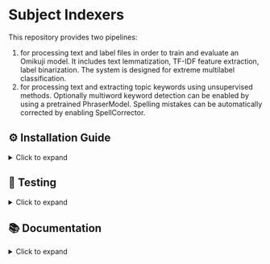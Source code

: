 # Subject Indexers

This repository provides two pipelines:

1) for processing text and label files in order to train and evaluate an Omikuji model. 
It includes text lemmatization, TF-IDF feature extraction, 
label binarization. The system is designed for extreme multilabel classification.
2) for processing text and extracting topic keywords using unsupervised methods.
Optionally multiword keyword detection can be enabled by using a pretrained PhraserModel.
Spelling mistakes can be automatically corrected by enabling SpellCorrector.


## ⚙️ Installation Guide


<details><summary>Click to expand</summary>

### Preparing the Environment

1. **Set Up Your Python Environment**  
   Ensure you have Python **3.10** or above installed.

2. **Install Required Dependencies**  
   Install the required dependencies using:
    ```bash
    pip install -r requirements.txt
    ```
   
### Installation via PyPI

1. **Install the Package**  
   You can install the package using:
    ```bash
    pip install rara-subject-indexer
    ```

</details>

## 📝 Testing

<details><summary>Click to expand</summary>

Run the test suite:
```bash
python -m pytest -v tests
```

</details>

## 📚 Documentation

<details><summary>Click to expand</summary>

### Main Classes

The `rara-subject-indexer` library organizes subject indexing into a few key classes. At its core are the abstract `BaseIndexer` and two concrete indexers: `OmikujiIndexer` for supervised keyword extraction and `RakunIndexer` for unsupervised keyword extraction. 
The `OmikujiIndexer` class uses pre-trained Omikuji models, which can be downloaded with the `Downloader` utility class.

---

#### 🔍 Downloader Class

##### Overview

The `Downloader` class downloads pretrained models and other relevant data from Google Drive. It accepts a shareable URL or file ID and automatically extracts zip archives after downloading.

##### Key Function

<details><summary>Click to expand</summary>

 `download()`

- **Purpose:** Downloads the file from Google Drive and extracts it if it is a zip archive.
- **Usage:** Call this method on an instance of the `Downloader` class to perform the download and extraction.

</details>

##### Example Usage

<details><summary>Click to expand</summary>

[Click to copy GDrive URLs of Omikuji models here.](https://drive.google.com/drive/folders/1yKgedNCe9fNAQXvjhiJEo7JI-Yk0ImSD)

```python
from rara_subject_indexer.utils.downloader import Downloader

drive_url = "https://drive.google.com/file/d/EXAMPLE_FILE_ID/view?usp=drive_link"
downloader = Downloader(drive_url, output_dir="/path/to/save/downloads")
downloader.download()
```

</details>

---

#### 🔍 BaseIndexer Class

##### Overview

`BaseIndexer` serves as the common parent for all indexers. It defines basic configuration parameters (such as language and the number of keywords to extract) and provides the interface for keyword extraction. Subclasses must implement the `find_keywords()` method.

##### Parameters

<details><summary>Click to expand</summary>

| Name    | Type | Optional | Default | Description                                                                 |
|---------|------|----------|---------|-----------------------------------------------------------------------------|
| config  | dict | False    | None    | Base configuration dictionary with keys like `language` (e.g., `"et"` or `"en"`) and `top_k` (number of keywords to extract). |

</details>

##### Key Functions

<details><summary>Click to expand</summary>

1. `find_keywords(text: str) -> List[Dict]`

   Abstract method for finding or extracting keywords from the input text.  
   **Returns:** List of dictionaries representing keyword results (e.g., each with keys `"keyword"`, `"entity_type"`, and `"score"`).

</details>

---

#### 🔍 OmikujiIndexer Class

##### Overview

`OmikujiIndexer` is a supervised indexer that leverages an Omikuji model for keyword prediction. During initialization, it loads a pre-trained model (via a specified model path) and validates that the model’s language matches the indexer configuration.

##### Config Parameters

<details><summary>Click to expand</summary>

| Name       | Type | Optional | Default | Description                                                                 |
|------------|------|----------|---------|-----------------------------------------------------------------------------|
| language   | str  | False    | None    | Language of the input text (e.g., `"et"` or `"en"`).                       |
| top_k      | int  | False    | None    | Number of keywords to extract.                                             |
| model_path | str  | False    | None    | Path to the Omikuji model file.                                            |

</details>

##### Key Functions

<details><summary>Click to expand</summary>

1. `find_keywords(text: str) -> List[Dict]`

   Uses the loaded Omikuji model to predict keywords for the provided text.  
   **Returns:** A list of dictionaries containing `"keyword"`, `"entity_type"`, and `"score"`.

</details>

##### Usage Example

<details><summary>Click to expand</summary>

```python
from rara_subject_indexer.indexers.omikuji_indexer import OmikujiIndexer

config = {
    "language": "en",
    "top_k": 5,
    "model_path": "/path/to/omikuji_model"  # Use Downloader to download a model
}

indexer = OmikujiIndexer(config)
keywords = indexer.find_keywords("Sample input text for keyword extraction.")
print(keywords)
```

</details>

---

#### 🔍 RakunIndexer Class

##### Overview

`RakunIndexer` provides unsupervised keyword extraction using Rakun’s internal extraction logic. It does not require a separate model file since the extractor is part of the library. The default entity type for keywords is set to `"Teemamärksõnad"`.

##### Config Parameters

<details><summary>Click to expand</summary>

| Name             | Type | Optional | Default | Description                                                                 |
|------------------|------|----------|---------|-----------------------------------------------------------------------------|
| language         | str  | False    | None    | Language of the input text (e.g., `"et"` or `"en"`).                       |
| top_k            | int  | False    | None    | Number of keywords to extract.                                             |
| merge_threshold  | float| True     | 0.0     | Threshold for merging similar keywords.                                    |
| use_phraser      | bool | True     | False   | Whether to use a Phraser model for multi-word keyword detection.           |
| correct_spelling | bool | True     | False   | Whether to correct spelling mistakes in the input text.                    |
| preserve_case    | bool | True     | True    | Whether to preserve the case of extracted keywords.                        |
| max_uppercase    | int  | True     | 2       | Maximum number of uppercase characters in a keyword.                       |
| min_word_frequency | int | True    | 3       | Minimum word frequency for keyword extraction.                             |

</details>

##### Key Functions

<details><summary>Click to expand</summary>

1. `find_keywords(text: str) -> List[Dict]`

   Uses Rakun-based unsupervised extraction to predict keywords from the input text.  
   **Returns:** A list of dictionaries where each dictionary contains `"keyword"`, `"entity_type"`, and `"score"`.

</details>

##### Usage Example

<details><summary>Click to expand</summary>

```python
from rara_subject_indexer.indexers.rakun_indexer import RakunIndexer

config = {
   "language": "et",
   "top_k": 5,
   "merge_threshold": 0.0,      # Optional
   "use_phraser": False,        # Optional
   "correct_spelling": False,   # Optional
   "preserve_case": True,       # Optional
   "max_uppercase": 2,          # Optional
   "min_word_frequency": 3      # Optional
}

indexer = RakunIndexer(config)
keywords = indexer.find_keywords("Sample input text for keyword extraction.")
print(keywords)
```

</details>

---
 

### Training Supervised and Unsupervised Models

If necessary, you can train the supervised and unsupervised models from scratch using the provided pipelines. 
The training process involves reading text and label files, preprocessing the text, and training the models 
using the extracted features.

<details><summary>Click to expand</summary>

#### Training an Omikuji Model for Supervised Keyword Extraction

<details><summary>Click to expand</summary>

A sample code snippet to train and predict using the Omikuji model is provided below:

```python
from rara_subject_indexer.supervised.omikuji_model import OmikujiModel

model = OmikujiModel()

training_results = model.train(
    text_file="texts.txt",  # File with one document per line
    label_file="labels.txt",  # File with semicolon-separated labels for each document
    language="et",  # Language of the text, in ISO 639-1 format
    entity_type="Teemamärksõnad",  # Entity type for the keywords
    lemmatization_required=True, # (Optional) Whether to lemmatize the text - only set False if text_file is already lemmatized
    max_features=20000,  # (Optional) Maximum number of features for TF-IDF extraction
    keep_train_file=False,  # (Optional) Whether to retain intermediate training files
    eval_split=0.1  # (Optional) Proportion of the dataset used for evaluation
)  # training_results include model paths, evaluation metrics, and number of labels

predictions = model.predict(
    text="Kui Arno isaga koolimajja jõudis",  # Text to classify
    top_k=3  # Number of top predictions to return
)  # Output: [('koolimajad', 0.262), ('isad', 0.134), ('õpilased', 0.062)]
```

#### 📂 Data Format

The files provided to the train function should be in the following format:
- A **text file** (`.txt`) where each line is a document.
    ```
    Document one content.
    Document two content.
    ```
- A **label file** (`.txt`) where each line contains semicolon-separated labels corresponding to the text file.
    ```
    label1;label2
    label3;label4
    ```

#### 🛠 Components Overview

| Component | Description |
|-----------|-------------|
| `DataLoader` | Handles reading and preprocessing parallel text-label files. |
| `TfidfFeatureExtractor` | Extracts TF-IDF features from preprocessed text files. |
| `LabelBinarizer` | Encodes labels into a sparse binary matrix. |
| `TextPreprocessor` | Handles text preprocessing, including lemmatization. |
| `OmikujiModel` | Handles model training using Omikuji, a scalable extreme classification library. |
| `OmikujiHelpers` | Helper functions for Omikuji model training and evaluation. |

</details>

---

#### Training Phraser for Unsupervised Keyword Extraction

<details><summary>Click to expand</summary>

A sample code snippet to train and predict using the Phraser model is provided below:

```python
from rara_subject_indexer.unsupervised.phraser_model import PhraserModel

model = PhraserModel()

model.train(
    train_data_path=".../train.txt",  # File with one document per line, text should be lemmatised.
    lang_code="et",  # Language of the text, in ISO 639-1 format
    min_count=5,  # (Optional) Minimum word frequency for phrase formation.
    threshold=10.0  # (Optional) Score threshold for forming phrases.
)

predictions = model.predict(
    text="'vabariik aastapäev sööma kiluvõileib'",  # Lemmatised text for phrase detection
)  # Output: ['vabariik_aastapäev', 'sööma', kiluvõileib']
```

#### 📂 Data Format

The file provided to the PhraserModel train function should be in the following format:

- A **text file** (`.txt`) where each line is a document.
    ```
    Document one content.
    Document two content.
    ```

#### 🛠 Components Overview

| Component          | Description                                                                                                                                                                                                           |
|--------------------|-----------------------------------------------------------------------------------------------------------------------------------------------------------------------------------------------------------------------|
| `KeywordExtractor` | Extracts topic keywords from the text using unsupervised methods. Optionally multi-word keywords can be found using a pretrained PhraserModel. Spelling mistakes can be automatically corrected using SpellCorrector. |
| `PhraserModel`     | Handles Gensim Phraser model training and evaluation.                                                                                                                                                                 |
| `SpellCorrector`   | Handles spelling correction logic using SymSpell.                                                                                                                                                                     |                                                         |

</details>
</details>
</details>